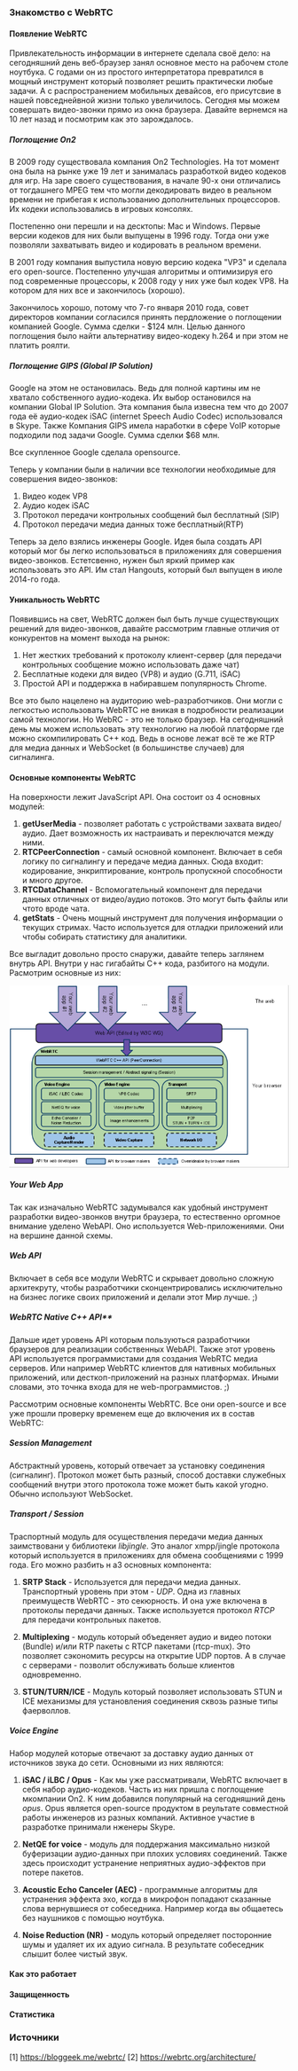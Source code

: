 ### Знакомство с WebRTC

#### Появление WebRTC

Привлекательность информации в интернете сделала своё дело: на сегодняшний день веб-браузер занял основное место на рабочем столе ноутбука.  С годами он из простого интерпретатора превратился в мощный инструмент который позволяет решить практически любые задачи. А с распространением мобильных девайсов, его присутсвие в нашей повседнейвной жизни только увеличилось. Сегодня мы можем совершать видео-звонки прямо из окна браузера. Давайте вернемся на 10 лет назад и посмотрим как это зарождалось.

##### Поглощение On2
В 2009 году существовала компания On2 Technologies. На тот момент она была на рынке уже 19 лет и занималась разработкой видео кодеков для игр. На заре своего существования, в начале 90-х они отличались от тогдашнего MPEG тем что могли декодировать видео в реальном времени не прибегая к использованию дополнительных процессоров. Их кодеки использовались в игровых консолях.

Постепенно они перешли и на десктопы: Mac и Windows. Первые версии кодеков для них были выпущены в 1996 году. Тогда они уже позволяли захватывать видео и кодировать в реальном времени. 

В 2001 году компания выпустила новую версию кодека "VP3" и сделала его open-source. Постепенно улучшая алгоритмы и оптимизируя его под современные процессоры, к 2008 году у них уже был кодек VP8. На котором для них все и закончилось (хорошо).

Закончилось хорошо, потому что 7-го января 2010 года, совет директоров компании согласился принять пердложение о поглощении компанией Google. Сумма сделки - $124 млн. Целью данного поглощения было найти альтернативу видео-кодеку h.264 и при этом не платить роялти.

##### Поглощение GIPS (Global IP Solution)

Google на этом не остановилась. Ведь для полной картины им не хватало собственного аудио-кодека. Их выбор остановился на компании Global IP Solution. Эта компания была извесна тем что до 2007 года её аудио-кодек iSAC (internet Speech Audio Codec) использовался в Skype. Также Компания GIPS имела наработки в сфере VoIP которые подходили под задачи Google. Сумма сделки $68 млн.

Все скупленное Google сделала opensource.

Теперь у компании были в наличии все технологии необходимые для совершения видео-звонков:
1. Видео кодек VP8
2. Аудио кодек iSAC
3. Протокол передачи контрольных сообщений был бесплатный (SIP)
4. Протокол передачи медиа данных тоже бесплатный(RTP)

Теперь за дело взялись инженеры Google. Идея была создать API который мог бы легко использоваться в приложениях для совершения видео-звонков. Естетсвенно, нужен был яркий пример как использовать это API. Им стал Hangouts, который был выпущен в июле 2014-го года.


#### Уникальность WebRTC

Появившись на свет, WebRTC должен был быть лучше существующих решений для видео-звонков, давайте рассмотрим главные отличия от конкурентов на момент выхода на рынок:
1. Нет жестких требований к протоколу клиент-сервер (для передачи контрольных сообщение можно использовать даже чат)
2. Бесплатные кодеки для видео (VP8) и аудио (G.711, iSAC)
3. Простой API и поддержка в набиравшем популярность Chrome. 

Все это было нацелено на аудиторию web-разработчиков. Они могли с легкостью использовать WebRTC не вникая в подробности реализации самой технологии. 
Но WebRC - это не только браузер. На сегодняшний день мы можем использовать эту технологию на любой платформе где можно скомпилировать С++ код. Ведь в основе лежат всё те же RTP для медиа данных и WebSocket (в большинстве случаев) для сигналинга. 

#### Основные компоненты WebRTC

На поверхности лежит JavaScript API. Она состоит оз 4 основных модулей:
1.  **getUserMedia** - позволяет работать с устройствами захвата видео/аудио. Дает возможность их настраивать и переключатся между ними. 
2. **RTCPeerConnection** - самый основной компонент. Включает в себя логику по сигналингу и передаче медиа данных. Сюда входит: кодирование, энкриптирование, контроль пропускной способности и много другое.
3. **RTCDataChannel** - Вспомогательный компонент для передачи данных отличных от видео/аудио потоков. Это могут быть файлы или чтото вроде чата.
4. **getStats** - Очень мощный инструмент для получения информации о текущих стримах. Часто используется для отладки приложений или чтобы собирать статистику для аналитики.

Все выгладит довольно просто снаружи, давайте теперь заглянем внутрь API. Внутри у нас гигабайты С++ кода, разбитого на модули. Расмотрим основные из них:

![Architecture](pictures/webrtc-public-diagram-for-website.png)

##### Your Web App
Так как изначально WebRTC задумывался как удобный инструмент разработки видео-звонков внутри браузера, то естественно оргомное внимание уделено WebAPI. Оно используется Web-приложениями. Они на вершине данной схемы.

##### Web API
Включает в себя все модули WebRTC и скрывает довольно сложную архитекруту, чтобы разработчики сконцентрировались исключительно на бизнес логике своих приложений и делали этот Мир лучше. ;)

##### WebRTC Native C++ API**
Дальше идет уровень API которым пользуються разработчики браузеров для реализации собственных WebAPI. Также этот уровень API используется программистами для создания WebRTC медиа серверов. Или например WebRTC клиентов для нативных мобильных приложений, или десткоп-приложений на разных платформах. Иными словами, это точнка входа для не web-программистов. ;)

Рассмотрим основные компоненты WebRTC. Все они open-source и все уже прошли проверку временем еще до включения их в состав WebRTC:

##### Session Management
Абстрактный уровень, который отвечает за установку соединения (сигналинг). Протокол может быть разный, способ доставки служебных сообщений внутри этого протокола тоже может быть какой угодно. Обычно используют WebSocket.

##### Transport / Session
Траспортный модуль для осуществления передачи медиа данных заимствовани у библиотеки *libjingle*. Это аналог xmpp/jingle протокола который используется в приложениях для обмена сообщениями с 1999 года. Его можно разбить н а3 основных компонента:

1. **SRTP Stack** - Используется для передачи медиа данных. Транспортный уровень при этом - *UDP*. Одна из главных преимуществ WebRTC - это секюрность. И она уже включена в протоколы передачи данных. Также используется протокол *RTCP* для передачи контрольных пакетов.

2. **Multiplexing** - модуль который объеденяет аудио и видео потоки (Bundle) и/или RTP пакеты с RTCP пакетами (rtcp-mux). Это позволяет сэкономить ресурсы на открытие UDP портов. А в случае с серверами - позволит обслуживать больше клиентов одновременно.

3. **STUN/TURN/ICE** - Модуль который позволяет использовать STUN и ICE механизмы для установления соединения сквозь разные типы фаерволлов.

##### Voice Engine

Набор модулей которые отвечают за доставку аудио данных от источников звука до сети. Основными из них являются:

1. **iSAC / iLBC / Opus** - Как мы уже рассматривали, WebRTC включает в себя набор аудио-кодеков. Часть из них пришла с поглощение мкомпании On2. К ним добавился популярный на сегодняшний день *opus*. Opus является open-source продуктом в реультате совместной работы инженеров из разных компаний. Активное участие в разработке принимали нженеры Skype.

2. **NetQE for voice** - модуль для поддержания максимально низкой буферизации аудио-данных при плохих условиях соединений. Также здесь происходит устранение неприятных аудио-эффектов при потере пакетов.

3. **Acoustic Echo Canceler (AEC)** - программные алгоритмы для устранения эффекта эхо, когда в микрофон попадают сказанные слова вернувшиеся от собеседника. Например когда вы общаетесь без наушников с помощью ноутбука.

4. **Noise Reduction (NR)** - модуль который определяет посторонние шумы и удаляет их их адуио сигнала. В результате собеседник слышит более чистый звук.


#### Как это работает

#### Защищенность

#### Статистика


### Источники
[1] https://bloggeek.me/webrtc/
[2] https://webrtc.org/architecture/
